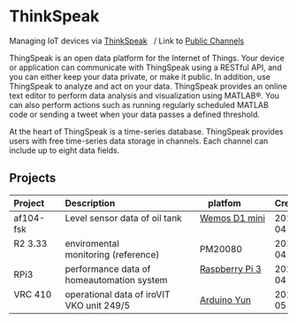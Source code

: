 # ThinkSpeak
Managing IoT devices via [ThinkSpeak](https://thingspeak.com/)    / Link to [Public Channels](https://thingspeak.com/channels/public)

ThingSpeak is an open data platform for the Internet of Things. Your device or application can communicate with ThingSpeak using a RESTful API, and you can either keep your data private, or make it public. In addition, use ThingSpeak to analyze and act on your data. ThingSpeak provides an online text editor to perform data analysis and visualization using MATLAB®. You can also perform actions such as running regularly scheduled MATLAB code or sending a tweet when your data passes a defined threshold. 

At the heart of ThingSpeak is a time-series database. ThingSpeak provides users with free time-series data storage in channels. Each channel can include up to eight data fields.


## Projects
Project      | Description                                 | platfom          | Created    | Channel | Code
-------------|---------------------------------------------| -----------------|------------|---------|------
af104-fsk    | Level sensor data of oil tank               | [Wemos D1 mini](https://github.com/griemide/WemosD1mini)    | 2017-04-21 | [261716](https://thingspeak.com/channels/261716)  | [Link](https://github.com/griemide/WemosD1mini/blob/master/projects/af104-fsk/TSIO.ino)
R2 3.33      | enviromental monitoring (reference)         | PM20080          | 2017-04-24 | [263535](https://thingspeak.com/channels/263535)          | [Link](https://github.com/griemide/ThinkSpeak/tree/master/MATLAB)
RPi3         | performance data of homeautomation system   | [Raspberry Pi 3](https://github.com/griemide/RaspberryPi)   | 2017-04-29 | [265640](https://thingspeak.com/channels/265640)  | [Link](https://github.com/griemide/RaspberryPi/blob/master/scripts/ThingSpeak_MQTT.py)
VRC 410      | operational data of iroVIT VKO unit 249/5   | [Arduino Yun](https://github.com/griemide/ArduinoYun)       | 2017-05-01 | [266302](https://thingspeak.com/channels/266302)  | [Link](https://github.com/griemide/ArduinoYun/blob/master/python/ts.py)
  
